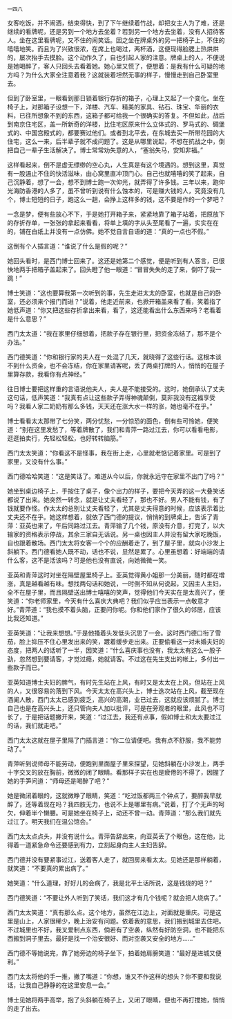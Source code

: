     一四八 

   女客吃饭，并不闹酒，结束得快，到了下午继续着竹战，却把女主人为了难，还是继续的看牌呢，还是另到一个地方去坐着？若到另一个地方去坐着，没有人招待客人。坐在这里看牌呢，又不住的闹笑话。因之坐在牌桌外的另一把椅子上，不住的嘻嘻地笑。而且为了兴致很浓，在席上也喝过，两杯酒，这便现得脸腮上热烘烘的，屡次抬手去摸脸。这个动作久了，自也引起人家的注意。牌桌上的人，不便说是她喝醉了，客人只回头去看着她。她心里又慌了，便想着：是我有什么可疑的地方吗？为什么大家全注意着我？这就装着坦然无事的样子，慢慢走到自己卧室里去。

   但到了卧室里，一眼看到那日锁着银行存折的箱子，心理上又起了一个变化。坐在椅子上，对那箱子设想一下，洋楼、汽车、精美的家具、钻石、珠宝、华丽的衣料，已往所想象不到的东西，这箱子都可给我一个很确实的答复。不但如此，战后到南京住宅区，盖一所新奇的洋楼，比住宅区原来什么立体式的、罗马式的、碉堡式的、中国宫殿式的，都要赛过他们。或者到北平去，在东城去买一所带花园的大住宅，这么一来，后半辈子就不成问题了。这是从哪里说起，不想在抗战之中，倒把自己一辈子生活解决了。博士常常劝失意的人，“塞翁失马，安知非福。”

   这样看起来，倒不是虚无缥缈的空心丸，人生真是有这个境遇的。想到这里，真觉有一股遏止不住的快活滋味，由心窝里直冲顶门心。自己也就嘻嘻的笑了起来，自己沉静着，想了一会，想不到博士跑一次仰光，就弄得了许多钱。三年以来，跑仰光海防香港的人多了，虽不曾听到说有什么蚀本的，可是赚大钱的人，究竟没有几个，博士短短的日子，跑这么一趟，会挣上这样多的钱，这不要是作的一个梦吧？

   一念是梦，便有些放心不下，于是她打开箱子来，紧紧地靠了箱子站着，把原放下的存折存单，一张张的拿起来看看，将单上填的字从头至尾看了一遍，实实在在的，铺在白纸上并没有一点仿佛。她不觉自言自语的道：“真的一点也不假。”

   这倒有个人插言道：“谁说了什么是假的呢？”

   她回头看时，是西门博士回来了。这还是她第二个感觉，便是听到有人答言，已很快地两手把箱子盖起来了。回头瞪了他一眼道：“冒冒失失的走了来，倒吓了我一跳！”

   博士笑道：“这也要算我第一次听到的事，先生走进太太的卧室，也就是自己的卧室，还必须来个报门而进？”说着，他走近前来，也掀开箱盖来看了看，笑着指了她低声道：“你又把这些存折拿出来看，看了，这还能看出什么东西来吗？老看着是什么意思？”

   西门太太道：“我在家里仔细想着，把款子存在银行里，把资金冻结了，那不是个办法。”

   西门德笑道：“你和银行家的夫人在一处混了几天，就晓得了这些行话。这根本谈不到什么资金，也不会冻结，你在家里请客呢，丢了两桌打牌的人，悄悄的在屋子里算存款，我看你有点神经。”

   往日博士要把这样重的言语说他夫人，夫人是不能接受的。这时，她倒承认了丈夫这句话，低声笑道：“我真有点让这些款子弄得神魂颠倒，莫非我没有这福享受吗？我看人家二奶奶有那么多钱，天天还在涨大水一样的涨，她也毫不在乎。”

   博士看看太太那带了七分笑，两分忧愁，一分惊恐的面色，倒有些可怜她，便笑道：“别在这里发愁了，等着牌散了，我们和青萍一路过江去，你可以看看电影，逛逛拍卖行，先轻松轻松，也好转转脑筋。”

   西门太太笑道：“你看这不是怪事，我在街上走，心里就老惦记着家里。可是到了家里，又没有什么事。”

   西门德哈哈笑道：“这是笑话了。难道从今以后，你就永远守在家里不出门了吗？”

   她坐到桌边椅子上，手按住了桌子，像个出力的样子，要把今天弄的这一大叠笑话都说了出来。她突然一转念，就是让丈夫看轻了，那也不好。男人不能有钱，有了钱就要作怪。作太太的总别让丈夫看轻了，尤其是丈夫得意的时候，应该表示着比丈夫还不在乎。她这样想着，就依了西门德的提议，悄悄的到牌桌上，告诉了青萍：亚英也来了，午后同路过江去。青萍输了几个钱，原没有介意，打完了，以大输家的资格表示停战，其余三家自无话说。另一桌也因主人并没有留大家吃晚饭，自也跟着散场。西门太太将女客一个个的应酬着走了，到了屋子里，就向小沙发上斜躺下。西门德看她人既不动，话也不说，显然是累了。心里虽想着：好端端的请什么客，这不是活该吗？可是他也没有直说，向她微微一笑。

   亚英和青萍这时对坐在隔壁屋里椅子上。亚英觉得黄小姐那一分美丽，随时都在增涨，真是越看越有味。想找两句话和她说，一时倒不知从何说起，又因主人主妇，全不在屋子里，而且隔壁送出博士嘻嘻的笑声，觉得他们今天实在是太高兴了，便笑道：“你老师家里，今天有什么喜庆大典吧？我们似乎应当表示一点敬意才好。”青萍道：“我也摸不着头脑，正要问你呢。你和他们家作了很久的邻居，应该比我还知道。”

   亚英笑道：“让我来想想。”于是他搔着头发低头沉思了一会。这时西门德口衔了雪茄，脸上抑压不住心里发出来的笑，踱着缓步走出来。正要偷看这一对未婚夫妇的态度，把两人的话听了一半，因笑道：“什么喜庆事也没有，我太太有这么一股子劲，忽然想到要请客，才觉过瘾，她就请客。不过这在先生支出的帐上，多付出一些款子而已。”

   亚英知道博士夫妇的脾气，有时先生站在上风，有时又是太太在上风，但站在上风的人，又很容易的落到下风。今天太太在高兴头上，博士迭次站在上风，截至现在酒阑人散，西门太太已感到疲乏，高兴的高潮，业已过去，这就应该烦腻了。博士自己也是在高兴头上，还只管向夫人加以批评，可是在旁观者的眼里，此风也不可长了，于是把话题撇开来，笑道：“过江去，我还有点事，假如博士和太太要过江的话，我们就走吧。”

   西门太太这就在屋子里隔了门插言道：“你二位请便吧。我有点不舒服，我不能劳动了。”

   青萍听到说师母不能劳动，便跑到里面屋子里来探望，见她斜躺在小沙发上，两手十字交叉的放在胸前，微微的闭了眼睛。看那样子实在也是疲倦的不得了，因握了她的手笋问道：“师母还是喝醉了吧？”

   她是微闭着眼的，这就微睁了眼睛，笑道：“吃过饭都两三个钟点了，要醉我早就醉了，还等着现在吗？我四肢无力，也说不上是哪里有病。”说着，打了个无声的呵欠，伸着半个懒腰。可是她坐在椅子上，动还不曾一动。青萍道：“那么我们就先过江了。明天我们在温公馆会。”

   西门太太点点头，并没有说什么。青萍告辞出来，向亚英丢了个眼色，这在他，比得着一道紧急命令还要感到有力，立刻起身向主人主妇告辞。

   西门德并没有要紧事过江，送着客人走了，就回房来看太太。见她还是那样躺着，就笑道：“不要真的累出病了。”

   她笑道：“什么道理，好好儿的会病了，我是北平土话所说，这是钱烧的吧？”

   西门德笑道：“不要让外人听到了笑话，我们这才有几个钱呢？就会把人烧病了。”

   西门太太笑道：“真有那么点。这个地方，虽然在江边上，对面就是重庆。可是这里是山上，人家很稀少，晚上治安有问题。依着我的意思，我们搬到城里去住吧。不过城里也不好，我叉爱制点东西，倘若有了空袭，纵然有好防空洞，也不能把东西搬到洞子里去。最好是找一个治安很好、而对空袭又安全的地方……”

   西门德不等她说完，靠了她旁边的椅子坐下，拍着她肩膀笑道：“最好是进城又便利。”

   西门太太将他的手一推，撇了嘴道：“你想，谁又不作这样的想头？你不要和我说话，让我自己静静的在这里安息一会。”

   博士见她将两手高举，抱了头斜躺在椅子上，又闭了眼睛，便也不再打搅她，悄悄的走了出去。

